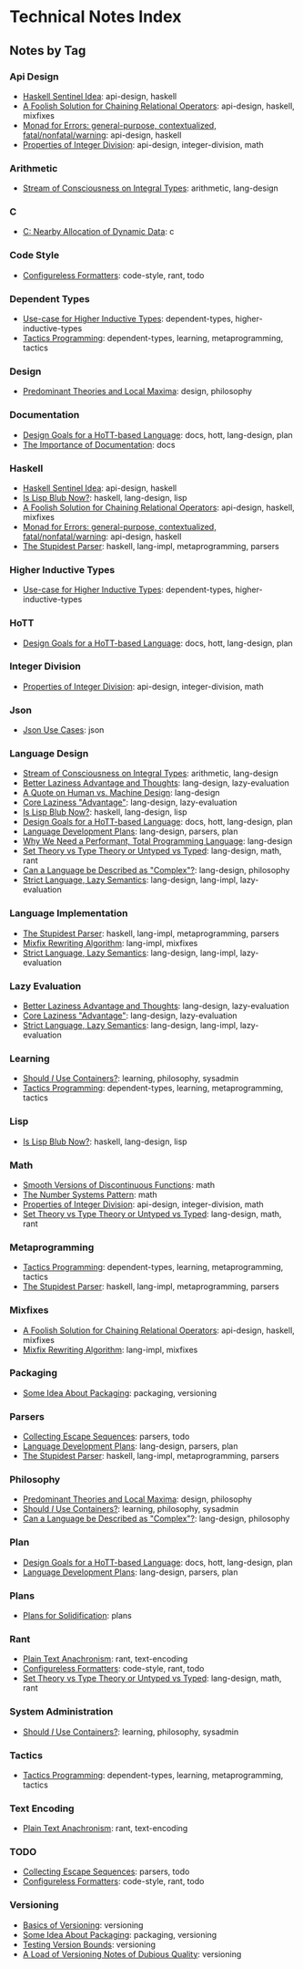# Technical Notes Index

## Notes by Tag

### Api Design

  * [Haskell Sentinel Idea](./notes/2022-01-26-003-sentinel-api.md): api-design, haskell
  * [A Foolish Solution for Chaining Relational Operators](./notes/2022-01-16-001-foolish-relationship-chains.md): api-design, haskell, mixfixes
  * [Monad for Errors: general-purpose, contextualized, fatal/nonfatal/warning](./notes/2022-01-26-001-monad-for-errors.md): api-design, haskell
  * [Properties of Integer Division](./notes/2022-02-04-001-properties-of-integer-division.md): api-design, integer-division, math

### Arithmetic

  * [Stream of Consciousness on Integral Types](./notes/2022-01-28-000-integral-types.md): arithmetic, lang-design

### C

  * [C: Nearby Allocation of Dynamic Data](./notes/2022-02-04-000-nearby-allocation.md): c

### Code Style

  * [Configureless Formatters](./notes/2022-01-21-000-autoformatter-config.md): code-style, rant, todo

### Dependent Types

  * [Use-case for Higher Inductive Types](./notes/2022-01-26-004-use-case-for-hits.md): dependent-types, higher-inductive-types
  * [Tactics Programming](./notes/2022-01-16-002-tactics-are-metaprogramming.md): dependent-types, learning, metaprogramming, tactics

### Design

  * [Predominant Theories and Local Maxima](./notes/2023-02-16-000-predominant-theories-and-local-maxima.md): design, philosophy

### Documentation

  * [Design Goals for a HoTT-based Language](./notes/2022-01-15-001-hottlang.md): docs, hott, lang-design, plan
  * [The Importance of Documentation](./notes/2023-02-14-005-the-importance-of-documentation.md): docs

### Haskell

  * [Haskell Sentinel Idea](./notes/2022-01-26-003-sentinel-api.md): api-design, haskell
  * [Is Lisp Blub Now?](./notes/2023-02-16-002-is-lisp-blub-now.md): haskell, lang-design, lisp
  * [A Foolish Solution for Chaining Relational Operators](./notes/2022-01-16-001-foolish-relationship-chains.md): api-design, haskell, mixfixes
  * [Monad for Errors: general-purpose, contextualized, fatal/nonfatal/warning](./notes/2022-01-26-001-monad-for-errors.md): api-design, haskell
  * [The Stupidest Parser](./notes/2022-01-21-001-the-stupidest-tokenizer.md): haskell, lang-impl, metaprogramming, parsers

### Higher Inductive Types

  * [Use-case for Higher Inductive Types](./notes/2022-01-26-004-use-case-for-hits.md): dependent-types, higher-inductive-types

### HoTT

  * [Design Goals for a HoTT-based Language](./notes/2022-01-15-001-hottlang.md): docs, hott, lang-design, plan

### Integer Division

  * [Properties of Integer Division](./notes/2022-02-04-001-properties-of-integer-division.md): api-design, integer-division, math

### Json

  * [Json Use Cases](./notes/2022-01-17-001-json-use-case.md): json

### Language Design

  * [Stream of Consciousness on Integral Types](./notes/2022-01-28-000-integral-types.md): arithmetic, lang-design
  * [Better Laziness Advantage and Thoughts](./notes/2022-02-01-000-better-laziness-advantage.md): lang-design, lazy-evaluation
  * [A Quote on Human vs. Machine Design](./notes/2022-02-04-002-quote.md): lang-design
  * [Core Laziness "Advantage"](./notes/2022-01-26-000-core-laziness-advantage.md): lang-design, lazy-evaluation
  * [Is Lisp Blub Now?](./notes/2023-02-16-002-is-lisp-blub-now.md): haskell, lang-design, lisp
  * [Design Goals for a HoTT-based Language](./notes/2022-01-15-001-hottlang.md): docs, hott, lang-design, plan
  * [Language Development Plans](./notes/2022-01-15-000-plans.md): lang-design, parsers, plan
  * [Why We Need a Performant, Total Programming Language](./notes/2023-02-14-006-why-we-need-a-performant-total-programming-lang.md): lang-design
  * [Set Theory vs Type Theory or Untyped vs Typed](./notes/2023-02-16-001-set-theory-vs-type-theory-or-untyped-vs-typed.md): lang-design, math, rant
  * [Can a Language be Described as "Complex"?](./notes/2022-01-16-000-hs-complexity.md): lang-design, philosophy
  * [Strict Language, Lazy Semantics](./notes/2022-01-17-000-strict-lang-lazy-semantics.md): lang-design, lang-impl, lazy-evaluation

### Language Implementation

  * [The Stupidest Parser](./notes/2022-01-21-001-the-stupidest-tokenizer.md): haskell, lang-impl, metaprogramming, parsers
  * [Mixfix Rewriting Algorithm](./notes/2022-01-15-002-mixfix.md): lang-impl, mixfixes
  * [Strict Language, Lazy Semantics](./notes/2022-01-17-000-strict-lang-lazy-semantics.md): lang-design, lang-impl, lazy-evaluation

### Lazy Evaluation

  * [Better Laziness Advantage and Thoughts](./notes/2022-02-01-000-better-laziness-advantage.md): lang-design, lazy-evaluation
  * [Core Laziness "Advantage"](./notes/2022-01-26-000-core-laziness-advantage.md): lang-design, lazy-evaluation
  * [Strict Language, Lazy Semantics](./notes/2022-01-17-000-strict-lang-lazy-semantics.md): lang-design, lang-impl, lazy-evaluation

### Learning

  * [Should _I_ Use Containers?](./notes/2022-01-26-002-should-i-use-containers.md): learning, philosophy, sysadmin
  * [Tactics Programming](./notes/2022-01-16-002-tactics-are-metaprogramming.md): dependent-types, learning, metaprogramming, tactics

### Lisp

  * [Is Lisp Blub Now?](./notes/2023-02-16-002-is-lisp-blub-now.md): haskell, lang-design, lisp

### Math

  * [Smooth Versions of Discontinuous Functions](./notes/2022-02-06-000-smooth-versions-of-discontinuous-functions.md): math
  * [The Number Systems Pattern](./notes/2023-02-14-001-the-number-systemspattern.md): math
  * [Properties of Integer Division](./notes/2022-02-04-001-properties-of-integer-division.md): api-design, integer-division, math
  * [Set Theory vs Type Theory or Untyped vs Typed](./notes/2023-02-16-001-set-theory-vs-type-theory-or-untyped-vs-typed.md): lang-design, math, rant

### Metaprogramming

  * [Tactics Programming](./notes/2022-01-16-002-tactics-are-metaprogramming.md): dependent-types, learning, metaprogramming, tactics
  * [The Stupidest Parser](./notes/2022-01-21-001-the-stupidest-tokenizer.md): haskell, lang-impl, metaprogramming, parsers

### Mixfixes

  * [A Foolish Solution for Chaining Relational Operators](./notes/2022-01-16-001-foolish-relationship-chains.md): api-design, haskell, mixfixes
  * [Mixfix Rewriting Algorithm](./notes/2022-01-15-002-mixfix.md): lang-impl, mixfixes

### Packaging

  * [Some Idea About Packaging](./notes/2023-02-14-002-some-idea-about-packaging.md): packaging, versioning

### Parsers

  * [Collecting Escape Sequences](./notes/2022-01-16-004-escape-sequences.md): parsers, todo
  * [Language Development Plans](./notes/2022-01-15-000-plans.md): lang-design, parsers, plan
  * [The Stupidest Parser](./notes/2022-01-21-001-the-stupidest-tokenizer.md): haskell, lang-impl, metaprogramming, parsers

### Philosophy

  * [Predominant Theories and Local Maxima](./notes/2023-02-16-000-predominant-theories-and-local-maxima.md): design, philosophy
  * [Should _I_ Use Containers?](./notes/2022-01-26-002-should-i-use-containers.md): learning, philosophy, sysadmin
  * [Can a Language be Described as "Complex"?](./notes/2022-01-16-000-hs-complexity.md): lang-design, philosophy

### Plan

  * [Design Goals for a HoTT-based Language](./notes/2022-01-15-001-hottlang.md): docs, hott, lang-design, plan
  * [Language Development Plans](./notes/2022-01-15-000-plans.md): lang-design, parsers, plan

### Plans

  * [Plans for Solidification](./notes/2022-01-19-001-plans.md): plans

### Rant

  * [Plain Text Anachronism](./notes/2022-01-16-003-plain-text-anachronism.md): rant, text-encoding
  * [Configureless Formatters](./notes/2022-01-21-000-autoformatter-config.md): code-style, rant, todo
  * [Set Theory vs Type Theory or Untyped vs Typed](./notes/2023-02-16-001-set-theory-vs-type-theory-or-untyped-vs-typed.md): lang-design, math, rant

### System Administration

  * [Should _I_ Use Containers?](./notes/2022-01-26-002-should-i-use-containers.md): learning, philosophy, sysadmin

### Tactics

  * [Tactics Programming](./notes/2022-01-16-002-tactics-are-metaprogramming.md): dependent-types, learning, metaprogramming, tactics

### Text Encoding

  * [Plain Text Anachronism](./notes/2022-01-16-003-plain-text-anachronism.md): rant, text-encoding

### TODO

  * [Collecting Escape Sequences](./notes/2022-01-16-004-escape-sequences.md): parsers, todo
  * [Configureless Formatters](./notes/2022-01-21-000-autoformatter-config.md): code-style, rant, todo

### Versioning

  * [Basics of Versioning](./notes/2023-02-14-007-basics-of-versioning.md): versioning
  * [Some Idea About Packaging](./notes/2023-02-14-002-some-idea-about-packaging.md): packaging, versioning
  * [Testing Version Bounds](./notes/2023-02-14-000-testing-version-bounds.md): versioning
  * [A Load of Versioning Notes of Dubious Quality](./notes/2023-02-14-004-a-load-of-versioning-notes-of-dubious-quality.md): versioning


